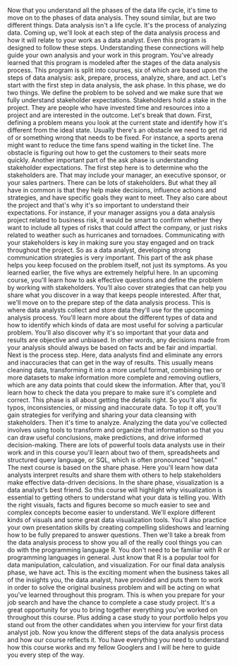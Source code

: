 

Now that you understand all the phases of the data life cycle, it's time to move on to the phases of data analysis. They sound similar, but are two different things. Data analysis isn't a life cycle. It's the process of analyzing data. Coming up, we'll look at each step of the data analysis process and how it will relate to your work as a data analyst. Even this program is designed to follow these steps. Understanding these connections will help guide your own analysis and your work in this program. You've already learned that this program is modeled after the stages of the data analysis process. This program is split into courses, six of which are based upon the steps of data analysis: ask, prepare, process, analyze, share, and act. Let's start with the first step in data analysis, the ask phase. In this phase, we do two things. We define the problem to be solved and we make sure that we fully understand stakeholder expectations. Stakeholders hold a stake in the project. They are people who have invested time and resources into a project and are interested in the outcome. Let's break that down. First, defining a problem means you look at the current state and identify how it's different from the ideal state. Usually there's an obstacle we need to get rid of or something wrong that needs to be fixed. For instance, a sports arena might want to reduce the time fans spend waiting in the ticket line. The obstacle is figuring out how to get the customers to their seats more quickly. Another important part of the ask phase is understanding stakeholder expectations. The first step here is to determine who the stakeholders are. That may include your manager, an executive sponsor, or your sales partners. There can be lots of stakeholders. But what they all have in common is that they help make decisions, influence actions and strategies, and have specific goals they want to meet. They also care about the project and that's why it's so important to understand their expectations. For instance, if your manager assigns you a data analysis project related to business risk, it would be smart to confirm whether they want to include all types of risks that could affect the company, or just risks related to weather such as hurricanes and tornadoes. Communicating with your stakeholders is key in making sure you stay engaged and on track throughout the project. So as a data analyst, developing strong communication strategies is very important. This part of the ask phase helps you keep focused on the problem itself, not just its symptoms. As you learned earlier, the five whys are extremely helpful here. In an upcoming course, you'll learn how to ask effective questions and define the problem by working with stakeholders. You'll also cover strategies that can help you share what you discover in a way that keeps people interested. After that, we'll move on to the prepare step of the data analysis process. This is where data analysts collect and store data they'll use for the upcoming analysis process. You'll learn more about the different types of data and how to identify which kinds of data are most useful for solving a particular problem. You'll also discover why it's so important that your data and results are objective and unbiased. In other words, any decisions made from your analysis should always be based on facts and be fair and impartial. Next is the process step. Here, data analysts find and eliminate any errors and inaccuracies that can get in the way of results. This usually means cleaning data, transforming it into a more useful format, combining two or more datasets to make information more complete and removing outliers, which are any data points that could skew the information. After that, you'll learn how to check the data you prepare to make sure it's complete and correct. This phase is all about getting the details right. So you'll also fix typos, inconsistencies, or missing and inaccurate data. To top it off, you'll gain strategies for verifying and sharing your data cleansing with stakeholders. Then it's time to analyze. Analyzing the data you've collected involves using tools to transform and organize that information so that you can draw useful conclusions, make predictions, and drive informed decision-making. There are lots of powerful tools data analysts use in their work and in this course you'll learn about two of them, spreadsheets and structured query language, or SQL, which is often pronounced "sequel." The next course is based on the share phase. Here you'll learn how data analysts interpret results and share them with others to help stakeholders make effective data-driven decisions. In the share phase, visualization is a data analyst's best friend. So this course will highlight why visualization is essential to getting others to understand what your data is telling you. With the right visuals, facts and figures become so much easier to see and complex concepts become easier to understand. We'll explore different kinds of visuals and some great data visualization tools. You'll also practice your own presentation skills by creating compelling slideshows and learning how to be fully prepared to answer questions. Then we'll take a break from the data analysis process to show you all of the really cool things you can do with the programming language R. You don't need to be familiar with R or programming languages in general. Just know that R is a popular tool for data manipulation, calculation, and visualization. For our final data analysis phase, we have act. This is the exciting moment when the business takes all of the insights you, the data analyst, have provided and puts them to work in order to solve the original business problem and will be acting on what you've learned throughout this program. This is when you prepare for your job search and have the chance to complete a case study project. It's a great opportunity for you to bring together everything you've worked on throughout this course. Plus adding a case study to your portfolio helps you stand out from the other candidates when you interview for your first data analyst job. Now you know the different steps of the data analysis process and how our course reflects it. You have everything you need to understand how this course works and my fellow Googlers and I will be here to guide you every step of the way.